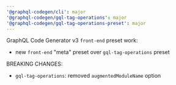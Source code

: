 ```yaml
---
'@graphql-codegen/cli': major
'@graphql-codegen/gql-tag-operations': major
'@graphql-codegen/gql-tag-operations-preset': major
---
```


GraphQL Code Generator v3 `front-end` preset work:
- new `front-end` "meta" preset over `gql-tag-operations` preset

BREAKING CHANGES:
- `gql-tag-operations`: removed `augmentedModuleName` option
